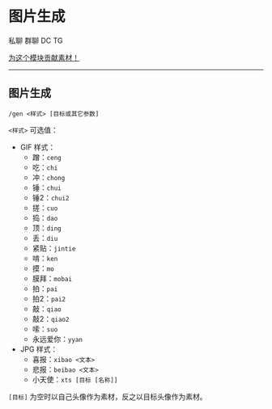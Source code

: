 # 图片生成
<span class="span-friend">私聊</span>
<span class="span-group">群聊</span>
<span class="span-discord">DC</span>
<span class="span-telegram">TG</span>

[为这个模块贡献素材！](https://github.com/JoinChang/ImageGenerator)

---

## 图片生成
```
/gen <样式> [目标或其它参数]
```
`<样式>` 可选值：
- GIF 样式：
  - 蹭：`ceng`
  - 吃：`chi`
  - 冲：`chong`
  - 锤：`chui`
  - 锤2：`chui2`
  - 搓：`cuo`
  - 捣：`dao`
  - 顶：`ding`
  - 丢：`diu`
  - 紧贴：`jintie`
  - 啃：`ken`
  - 摸：`mo`
  - 膜拜：`mobai`
  - 拍：`pai`
  - 拍2：`pai2`
  - 敲：`qiao`
  - 敲2：`qiao2`
  - 嗦：`suo`
  - 永远爱你：`yyan`
- JPG 样式：
  - 喜报：`xibao <文本>`
  - 悲报：`beibao <文本>`
  - 小天使：`xts [目标 [名称]]`

`[目标]` 为空时以自己头像作为素材，反之以目标头像作为素材。